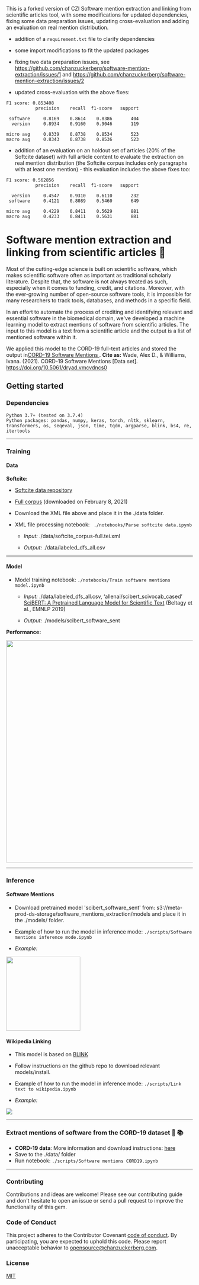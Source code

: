 This is a forked version of CZI Software mention extraction and linking from scientific articles tool, with some modifications for updated dependencies, fixing some data preparation issues, updating cross-evaluation and adding an evaluation on real mention distribution.

- addition of a `requirement.txt` file to clarify dependencies

- some import modifications to fit the updated packages

- fixing two data preparation issues, see https://github.com/chanzuckerberg/software-mention-extraction/issues/1 and https://github.com/chanzuckerberg/software-mention-extraction/issues/2

- updated cross-evaluation with the above fixes:

```
F1 score: 0.853408
           precision    recall  f1-score   support

 software     0.8169    0.8614    0.8386       404
  version     0.8934    0.9160    0.9046       119

micro avg     0.8339    0.8738    0.8534       523
macro avg     0.8343    0.8738    0.8536       523
```

- addition of an evaluation on an holdout set of articles (20% of the Softcite dataset) with full article content to evaluate the extraction on real mention distribution (the Softcite corpus includes only paragraphs with at least one mention) - this evaluation includes the above fixes too:

```
F1 score: 0.562856
           precision    recall  f1-score   support

  version     0.4547    0.9310    0.6110       232
 software     0.4121    0.8089    0.5460       649

micro avg     0.4229    0.8411    0.5629       881
macro avg     0.4233    0.8411    0.5631       881
```


# Software mention extraction and linking from scientific articles :floppy_disk:

Most of the cutting-edge science is built on scientific software, which makes scientific software often as important as traditional scholarly literature. Despite that, the software is not always treated as such, especially when it comes to funding, credit, and citations. Moreover, with the ever-growing number of open-source software tools, it is impossible for many researchers to track tools, databases, and methods in a specific field. 

In an effort to automate the process of crediting and identifying relevant and essential software in the biomedical domain, we've developed a machine learning model to extract mentions of software from scientific articles. The input to this model is a text from a scientific article and the output is a list of mentioned software within it. 

We applied this model to the CORD-19 full-text articles and stored the output in[CORD-19 Software Mentions
](https://zenodo.org/record/4582776#.YxJZvuzMJQ0). **Cite as:** Wade, Alex D., & Williams, Ivana. (2021). CORD-19 Software Mentions [Data set]. https://doi.org/10.5061/dryad.vmcvdncs0

## Getting started

### Dependencies
    Python 3.7+ (tested on 3.7.4)
    Python packages: pandas, numpy, keras, torch, nltk, sklearn, transformers, os, seqeval, json, time, tqdm, argparse, blink, bs4, re, itertools

----------------------------------

### Training
#### Data

  __Softcite:__ 
  
  * [Softcite data repository](https://github.com/howisonlab/softcite-dataset)
	
  * [Full corpus](https://github.com/howisonlab/softcite-dataset/blob/master/data/corpus/softcite_corpus-full.tei.xml) (downloaded on February 8, 2021)
        
  * Download the XML file above and place it in the ./data folder. 
   
  * XML file processing notebook: ` ./notebooks/Parse softcite data.ipynb`
  	  
	  * *Input:* ./data/softcite_corpus-full.tei.xml
    	  
	  * *Output:* ./data/labeled_dfs_all.csv

----------------------------------

#### Model

  * Model training notebook: `./notebooks/Train software mentions model.ipynb` 
  
	  * *Input:* ./data/labeled_dfs_all.csv, ‘allenai/scibert_scivocab_cased’ [SciBERT: A Pretrained Language Model for Scientific Text](https://aclanthology.org/D19-1371) (Beltagy et al., EMNLP 2019)

	  * *Output:* ./models/scibert_software_sent 
  
  __Performance:__
 
  <img src="https://github.com/chanzuckerberg/cord19-software-mentions/blob/main/img/img1.png" width="600">

----------------------------------

### Inference 

#### Software Mentions
    
  * Download pretrained model 'scibert_software_sent' from: s3://meta-prod-ds-storage/software_mentions_extraction/models and place it in the ./models/ folder. 
  
  * Example of how to run the model in inference mode: `./scripts/Software mentions inference mode.ipynb`
  
  * *Example:* 
  
  <img src="https://github.com/chanzuckerberg/cord19-software-mentions/blob/main/img/img2.png" height="200">

#### Wikipedia Linking 

  * This model is based on [BLINK](https://github.com/facebookresearch/BLINK)
  
  * Follow instructions on the github repo to download relevant models/install. 

  * Example of how to run the model in inference mode: `./scripts/Link text to wikipedia.ipynb`
	
  * *Example:* 
        
  ![](https://github.com/chanzuckerberg/cord19-software-mentions/blob/main/img/img3.png?raw=true)

----------------------------------

### Extract mentions of software from the CORD-19 dataset :microbe: :books:

  * __CORD-19 data__: More information and download instructions: [here](https://github.com/allenai/cord19)
  * Save to the ./data/ folder
  * Run notebook: `./scripts/Software mentions CORD19.ipynb`

----------------------------------
  
### Contributing
Contributions and ideas are welcome! Please see our contributing guide and don't hesitate to open an issue or send a pull request to improve the functionality of this gem.

### Code of Conduct

This project adheres to the Contributor Covenant [code of conduct](https://github.com/chanzuckerberg/.github/blob/master/CODE_OF_CONDUCT.md). By participating, you are expected to uphold this code. Please report unacceptable behavior to [opensource@chanzuckerberg.com](mailto:opensource@chanzuckerberg.com).

### License

[MIT](https://github.com/chanzuckerberg/sorbet-rails/blob/master/LICENSE)
